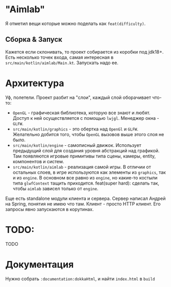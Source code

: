 # "Aimlab"

Я отметил вещи которые можно поделать как `feat(difficulty)`.

## Сборка & Запуск

Кажется если склонивать, то проект собирается из коробки под jdk18+. Есть несколько точек входа, самая интересная в `src/main/kotlin/aimlab/Main.kt`. Запускать надо ее.

# Архитектура

Уф, полетели. Проект разбит на "слои", каждый слой оборачивает что-то:

- `OpenGL` - графическая библиотека, которую все знают и любят. Доступ к ней осуществляется с помощью `lwjgl`. Менеджер окна - `GLFW`.
- `src/main/kotlin/graphics` - это обертка над `OpenGl` и `GLFW`. Желательно добится того, чтобы `OpenGL` вызовов выше этого слоя не было.
- `src/main/kotlin/engine` - самописный движок. Использует предыдущий слой для создания уровня абстракций над графикой. Там появляются игровые примитивы типа сцены, камеры, entity, компонентов и систем.
- `src/main/kotlin/aimlab` - реализация самой игры. В отличии от остальных слоев, в игре используются как элементы из `graphics`, так и из `engine`. В основном все равно из `engine`, но какие-то костыли типа `glwfContext` тащить приходится. feat(super hard): сделать так, чтобы `aimlab` зависел только от `engine`.

Еще есть standalone модули клиента и сервера. Сервер написал Андрей на Spring, понятия не имею что там. Клиент - просто HTTP клиент. Его запросы явно запускаются в корутинах.

# TODO:

TODO

# Документация

Нужно собрать `:documentation:dokkaHtml`, и найти `index.html` в `build`
